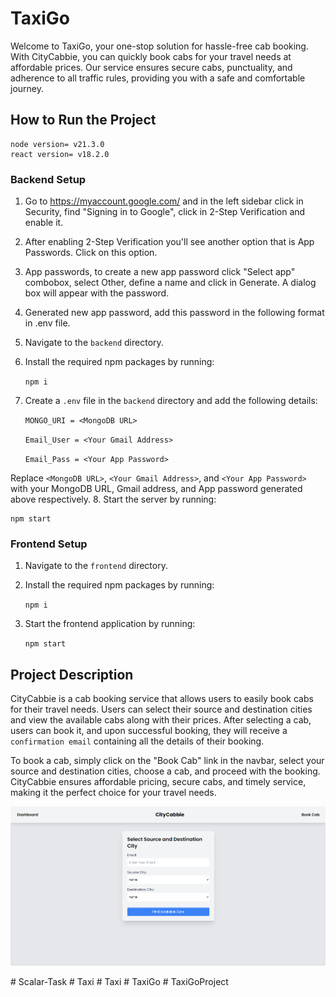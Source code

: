 # TaxiGo

Welcome to TaxiGo, your one-stop solution for hassle-free cab booking. With CityCabbie, you can quickly book cabs for your travel needs at affordable prices. Our service ensures secure cabs, punctuality, and adherence to all traffic rules, providing you with a safe and comfortable journey.

## How to Run the Project

    node version= v21.3.0
    react version= v18.2.0

### Backend Setup
1. Go to https://myaccount.google.com/ and in the left sidebar click in Security, find "Signing in to Google", click in 2-Step Verification and enable it.
2. After enabling 2-Step Verification you'll see another option that is App Passwords. Click on this option.
3. App passwords, to create a new app password click "Select app" combobox, select Other, define a name and click in Generate. A dialog box will appear with the password.
4. Generated new app password, add this password in the following format in .env file.
5. Navigate to the `backend` directory.
6. Install the required npm packages by running:

    `npm i`

7. Create a `.env` file in the `backend` directory and add the following details:

    `MONGO_URI = <MongoDB URL>`

    `Email_User = <Your Gmail Address>`

    `Email_Pass = <Your App Password>`

Replace `<MongoDB URL>`, `<Your Gmail Address>`, and `<Your App Password>` with your MongoDB URL, Gmail address, and App password generated above respectively.
8. Start the server by running:

    npm start



### Frontend Setup
1. Navigate to the `frontend` directory.
2. Install the required npm packages by running:

    `npm i`


3. Start the frontend application by running:

    `npm start`





## Project Description

CityCabbie is a cab booking service that allows users to easily book cabs for their travel needs. Users can select their source and destination cities and view the available cabs along with their prices. After selecting a cab, users can book it, and upon successful booking, they will receive a `confirmation email` containing all the details of their booking.

To book a cab, simply click on the "Book Cab" link in the navbar, select your source and destination cities, choose a cab, and proceed with the booking. CityCabbie ensures affordable pricing, secure cabs, and timely service, making it the perfect choice for your travel needs.

![CityCabbie Screenshot](screenshot2.png)

#   S c a l a r - T a s k 
 
 #   T a x i 
 
 #   T a x i 
 
 #   T a x i G o 
 
 #   T a x i G o P r o j e c t 
 
 